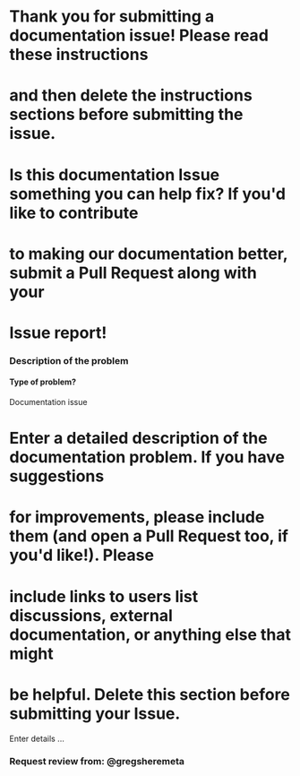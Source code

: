 # Thank you for submitting a documentation issue! Please read these instructions
# and then delete the instructions sections before submitting the issue.
#
# Is this documentation Issue something you can help fix? If you'd like to contribute
# to making our documentation better, submit a Pull Request along with your
# Issue report!

### Description of the problem

#### Type of problem?
Documentation issue

# Enter a detailed description of the documentation problem. If you have suggestions
# for improvements, please include them (and open a Pull Request too, if you'd like!). Please
# include links to users list discussions, external documentation, or anything else that might
# be helpful. Delete this section before submitting your Issue.

Enter details ...

### Request review from: @gregsheremeta
